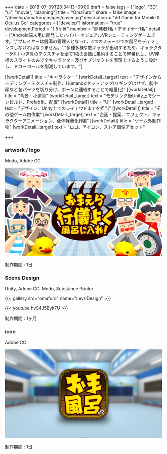 +++
date = 2018-07-09T20:34:13+09:00
draft = false
tags = ["logo", "3D", "ui", "movie", "planning"]
title = "OmaFuro!"
share = false
image = "/develop/omafuro/images/cover.jpg"
description = "VR Game for Mobile & Oculus Go"
categories = ["develop"]
information = "true"
developmentPeriod = "1.5ヶ月"
member = "開発者1名 / デザイナー1名"
detail = ["Android端末用に開発したハイパーカジュアルVRシューティングゲームです。","プレイヤーは銭湯の管理人となって、4つのステージでお風呂をディフェンスしなければなりません。","多種多様な敵キャラが出現するため、キャラクター8体＋小道具のテクスチャを全て1枚の画像に集約することで軽量化し、UV座標のスライドのみで全キャラクター及びオブジェクトを表現できるように設計し、ドローコールを削減しています。"]

[[workDetail]]
  title = "キャラクター"
  [workDetail._target]
    text = "デザインからモデリング・テクスチャ制作、Humanoidセットアップ(リギングはせず、腕や顔など各パーツを切り分け、ボーンに連結することで軽量化)"
[[workDetail]]
  title = "背景・小道具"
  [workDetail._target]
    text = "モデリング後Unity上でシーンビルド、Prefab化、配置"
[[workDetail]]
  title = "UI"
  [workDetail._target]
    text = "デザイン、Unity上でのレイアウトまでを担当"
[[workDetail]]
  title = "その他ゲーム内作業"
  [workDetail._target]
    text = "企画・提案、エフェクト、キャラクターアニメーション、全体軽量化作業"
[[workDetail]]
  title = "ゲーム外制作物"
  [workDetail._target]
    text = "ロゴ、アイコン、ストア画像アセット"

+++

### artwork / logo

Modo, Adobe CC

![](images/cover.jpg)

制作期間 : 1日

### Scene Design

Unity, Adobe CC, Modo, Substance Painter

{{< gallery src="omafuro" name="LevelDesign" >}}

{{< youtube hvS4J5Byk7U >}}

制作期間 : 1ヶ月

### icon

Adobe CC

![](images/omafuro_00.jpg)

制作期間 : 1日
